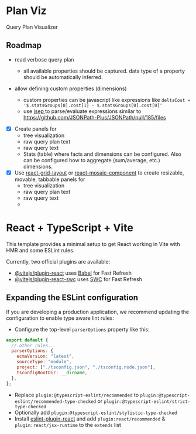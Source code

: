 # Plan Viz

Query Plan Visualizer

## Roadmap

- read verbose query plan
  - all available properties should be captured. data type of a property should be automatically inferred.
- allow defining custom properties (dimensions)

  - custom properties can be javascript like expressions like `deltaCost = '$.statsGroups[0].cost[1] - $.statsGroups[0].cost[0]'`
  - use [ jsep ](https://www.npmjs.com/package/jsep) to parse/evaluate expressions similar to https://github.com/JSONPath-Plus/JSONPath/pull/185/files

- [x] Create panels for
  - tree visualization
  - raw query plan text
  - raw query text
  - Stats (table) where facts and dimensions can be configured. Also can be configured how to aggregate (sum/average, etc.) dimensions.
- [x] Use [react-grid-layout](https://www.npmjs.com/package/react-grid-layout) or [react-mosaic-component](https://www.npmjs.com/package/react-mosaic-component) to create resizable, movable, tabbable panels for
  - tree visualization
  - raw query plan text
  - raw query text
  -

# React + TypeScript + Vite

This template provides a minimal setup to get React working in Vite with HMR and some ESLint rules.

Currently, two official plugins are available:

- [@vitejs/plugin-react](https://github.com/vitejs/vite-plugin-react/blob/main/packages/plugin-react/README.md) uses [Babel](https://babeljs.io/) for Fast Refresh
- [@vitejs/plugin-react-swc](https://github.com/vitejs/vite-plugin-react-swc) uses [SWC](https://swc.rs/) for Fast Refresh

## Expanding the ESLint configuration

If you are developing a production application, we recommend updating the configuration to enable type aware lint rules:

- Configure the top-level `parserOptions` property like this:

```js
export default {
  // other rules...
  parserOptions: {
    ecmaVersion: "latest",
    sourceType: "module",
    project: ["./tsconfig.json", "./tsconfig.node.json"],
    tsconfigRootDir: __dirname,
  },
};
```

- Replace `plugin:@typescript-eslint/recommended` to `plugin:@typescript-eslint/recommended-type-checked` or `plugin:@typescript-eslint/strict-type-checked`
- Optionally add `plugin:@typescript-eslint/stylistic-type-checked`
- Install [eslint-plugin-react](https://github.com/jsx-eslint/eslint-plugin-react) and add `plugin:react/recommended` & `plugin:react/jsx-runtime` to the `extends` list
